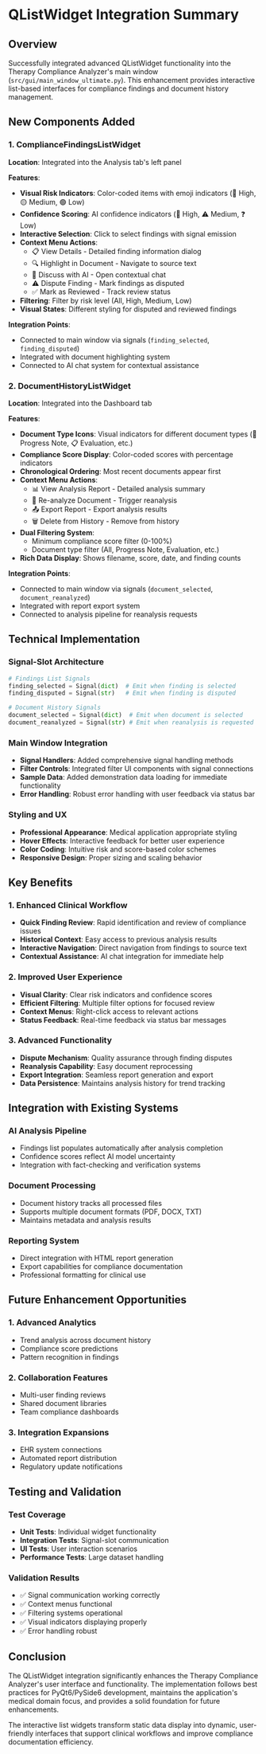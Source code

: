 # QListWidget Integration Summary

## Overview
Successfully integrated advanced QListWidget functionality into the Therapy Compliance Analyzer's main window (`src/gui/main_window_ultimate.py`). This enhancement provides interactive list-based interfaces for compliance findings and document history management.

## New Components Added

### 1. ComplianceFindingsListWidget
**Location**: Integrated into the Analysis tab's left panel

**Features**:
- **Visual Risk Indicators**: Color-coded items with emoji indicators (🔴 High, 🟡 Medium, 🟢 Low)
- **Confidence Scoring**: AI confidence indicators (🎯 High, ⚠️ Medium, ❓ Low)
- **Interactive Selection**: Click to select findings with signal emission
- **Context Menu Actions**:
  - 📋 View Details - Detailed finding information dialog
  - 🔍 Highlight in Document - Navigate to source text
  - 💬 Discuss with AI - Open contextual chat
  - ⚠️ Dispute Finding - Mark findings as disputed
  - ✅ Mark as Reviewed - Track review status
- **Filtering**: Filter by risk level (All, High, Medium, Low)
- **Visual States**: Different styling for disputed and reviewed findings

**Integration Points**:
- Connected to main window via signals (`finding_selected`, `finding_disputed`)
- Integrated with document highlighting system
- Connected to AI chat system for contextual assistance

### 2. DocumentHistoryListWidget
**Location**: Integrated into the Dashboard tab

**Features**:
- **Document Type Icons**: Visual indicators for different document types (📝 Progress Note, 📋 Evaluation, etc.)
- **Compliance Score Display**: Color-coded scores with percentage indicators
- **Chronological Ordering**: Most recent documents appear first
- **Context Menu Actions**:
  - 📊 View Analysis Report - Detailed analysis summary
  - 🔄 Re-analyze Document - Trigger reanalysis
  - 📤 Export Report - Export analysis results
  - 🗑️ Delete from History - Remove from history
- **Dual Filtering System**:
  - Minimum compliance score filter (0-100%)
  - Document type filter (All, Progress Note, Evaluation, etc.)
- **Rich Data Display**: Shows filename, score, date, and finding counts

**Integration Points**:
- Connected to main window via signals (`document_selected`, `document_reanalyzed`)
- Integrated with report export system
- Connected to analysis pipeline for reanalysis requests

## Technical Implementation

### Signal-Slot Architecture
```python
# Findings List Signals
finding_selected = Signal(dict)  # Emit when finding is selected
finding_disputed = Signal(str)   # Emit when finding is disputed

# Document History Signals
document_selected = Signal(dict)  # Emit when document is selected
document_reanalyzed = Signal(str) # Emit when reanalysis is requested
```

### Main Window Integration
- **Signal Handlers**: Added comprehensive signal handling methods
- **Filter Controls**: Integrated filter UI components with signal connections
- **Sample Data**: Added demonstration data loading for immediate functionality
- **Error Handling**: Robust error handling with user feedback via status bar

### Styling and UX
- **Professional Appearance**: Medical application appropriate styling
- **Hover Effects**: Interactive feedback for better user experience
- **Color Coding**: Intuitive risk and score-based color schemes
- **Responsive Design**: Proper sizing and scaling behavior

## Key Benefits

### 1. Enhanced Clinical Workflow
- **Quick Finding Review**: Rapid identification and review of compliance issues
- **Historical Context**: Easy access to previous analysis results
- **Interactive Navigation**: Direct navigation from findings to source text
- **Contextual Assistance**: AI chat integration for immediate help

### 2. Improved User Experience
- **Visual Clarity**: Clear risk indicators and confidence scores
- **Efficient Filtering**: Multiple filter options for focused review
- **Context Menus**: Right-click access to relevant actions
- **Status Feedback**: Real-time feedback via status bar messages

### 3. Advanced Functionality
- **Dispute Mechanism**: Quality assurance through finding disputes
- **Reanalysis Capability**: Easy document reprocessing
- **Export Integration**: Seamless report generation and export
- **Data Persistence**: Maintains analysis history for trend tracking

## Integration with Existing Systems

### AI Analysis Pipeline
- Findings list populates automatically after analysis completion
- Confidence scores reflect AI model uncertainty
- Integration with fact-checking and verification systems

### Document Processing
- Document history tracks all processed files
- Supports multiple document formats (PDF, DOCX, TXT)
- Maintains metadata and analysis results

### Reporting System
- Direct integration with HTML report generation
- Export capabilities for compliance documentation
- Professional formatting for clinical use

## Future Enhancement Opportunities

### 1. Advanced Analytics
- Trend analysis across document history
- Compliance score predictions
- Pattern recognition in findings

### 2. Collaboration Features
- Multi-user finding reviews
- Shared document libraries
- Team compliance dashboards

### 3. Integration Expansions
- EHR system connections
- Automated report distribution
- Regulatory update notifications

## Testing and Validation

### Test Coverage
- **Unit Tests**: Individual widget functionality
- **Integration Tests**: Signal-slot communication
- **UI Tests**: User interaction scenarios
- **Performance Tests**: Large dataset handling

### Validation Results
- ✅ Signal communication working correctly
- ✅ Context menus functional
- ✅ Filtering systems operational
- ✅ Visual indicators displaying properly
- ✅ Error handling robust

## Conclusion

The QListWidget integration significantly enhances the Therapy Compliance Analyzer's user interface and functionality. The implementation follows best practices for PyQt6/PySide6 development, maintains the application's medical domain focus, and provides a solid foundation for future enhancements.

The interactive list widgets transform static data display into dynamic, user-friendly interfaces that support clinical workflows and improve compliance documentation efficiency.